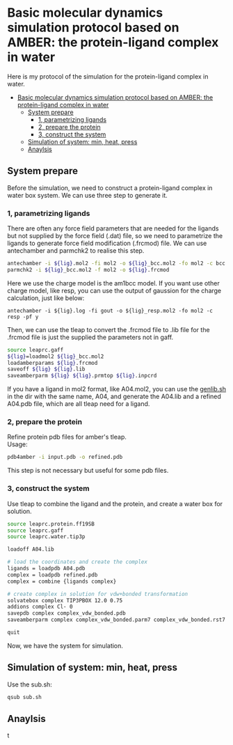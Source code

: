 # Basic molecular dynamics simulation protocol based on AMBER: the protein-ligand complex in water

Here is my protocol of the simulation for the protein-ligand complex in water.
- [Basic molecular dynamics simulation protocol based on AMBER: the protein-ligand complex in water](#basic-molecular-dynamics-simulation-protocol-based-on-amber-the-protein-ligand-complex-in-water)
  - [System prepare](#system-prepare)
    - [1, parametrizing ligands](#1-parametrizing-ligands)
    - [2, prepare the protein](#2-prepare-the-protein)
    - [3, construct the system](#3-construct-the-system)
  - [Simulation of system: min, heat, press](#simulation-of-system-min-heat-press)
  - [Anaylsis](#anaylsis)

## System prepare

Before the simulation, we need to construct a protein-ligand complex in water box system. We can use three step to generate it.

### 1, parametrizing ligands

There are often any force field parameters that are needed for the ligands but not supplied by the force field (.dat) file, so we need to parametrize the ligands to generate force field modification (.frcmod) file. We can use antechamber and parmchk2 to realise this step. 

```bash
antechamber -i ${lig}.mol2 -fi mol2 -o ${lig}_bcc.mol2 -fo mol2 -c bcc -pf y
parmchk2 -i ${lig}_bcc.mol2 -f mol2 -o ${lig}.frcmod
```

Here we use the charge model is the am1bcc model. If you want use other charge model, like resp, you can use the output of gaussion for the charge calculation, just like below:
```
antechamber -i ${lig}.log -fi gout -o ${lig}_resp.mol2 -fo mol2 -c resp -pf y
```

Then, we can use the tleap to convert the .frcmod file to .lib file for the .frcmod file is just the supplied the parameters not in gaff. 

```bash
source leaprc.gaff
${lig}=loadmol2 ${lig}_bcc.mol2
loadamberparams ${lig}.frcmod
saveoff ${lig} ${lig}.lib
saveamberparm ${lig} ${lig}.prmtop ${lig}.inpcrd
```

If you have a ligand in mol2 format, like A04.mol2, you can use the [genlib.sh]() in the dir with the same name, A04, and generate the A04.lib and a refined A04.pdb file, which are all tleap need for a ligand.

### 2, prepare the protein

Refine protein pdb files for amber's tleap.  
Usage:
```bash
pdb4amber -i input.pdb -o refined.pdb
```
This step is not necessary but useful for some pdb files. 

### 3, construct the system
Use tleap to combine the ligand and the protein, and create a water box for solution.

```bash
source leaprc.protein.ff19SB
source leaprc.gaff
source leaprc.water.tip3p

loadoff A04.lib

# load the coordinates and create the complex
ligands = loadpdb A04.pdb
complex = loadpdb refined.pdb
complex = combine {ligands complex}

# create complex in solution for vdw+bonded transformation
solvatebox complex TIP3PBOX 12.0 0.75
addions complex Cl- 0
savepdb complex complex_vdw_bonded.pdb
saveamberparm complex complex_vdw_bonded.parm7 complex_vdw_bonded.rst7

quit
```
Now, we have the system for simulation.

## Simulation of system: min, heat, press

Use the sub.sh:
```bash
qsub sub.sh
```

## Anaylsis
t



